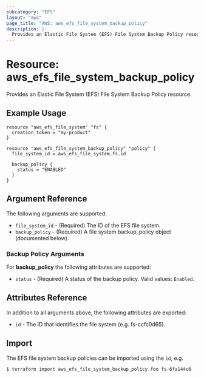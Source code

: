 ```yaml
---
subcategory: "EFS"
layout: "aws"
page_title: "AWS: aws_efs_file_system_backup_policy"
description: |-
  Provides an Elastic File System (EFS) File System Backup Policy resource.
---
```


# Resource: aws_efs_file_system_backup_policy

Provides an Elastic File System (EFS) File System Backup Policy resource.

## Example Usage

```hcl
resource "aws_efs_file_system" "fs" {
  creation_token = "my-product"
}

resource "aws_efs_file_system_backup_policy" "policy" {
  file_system_id = aws_efs_file_system.fs.id

  backup_policy {
    status = "ENABLED"
  }
}
```

## Argument Reference

The following arguments are supported:

* `file_system_id` - (Required) The ID of the EFS file system.
* `backup_policy` - (Required) A file system backup_policy object (documented below).

### Backup Policy Arguments
For **backup_policy** the following attributes are supported:

* `status` - (Required) A status of the backup policy. Valid values: `Enabled`.

## Attributes Reference

In addition to all arguments above, the following attributes are exported:

* `id` - The ID that identifies the file system (e.g. fs-ccfc0d65).

## Import

The EFS file system backup policies can be imported using the `id`, e.g.

```
$ terraform import aws_efs_file_system_backup_policy.foo fs-6fa144c6
```
